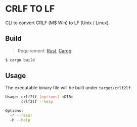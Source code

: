 # CRLF TO LF

CLI to convert CRLF (M$ Win) to LF (Unix / Linux).

## Build

> Requirement: [Rust](http://www.rust-lang.org/), [Cargo](https://crates.io/).

```sh
$ cargo build
```

## Usage

The executable binary file will be built under `target/crlf2lf`.

```sh
Usage: crlf2lf [options] <DIR>
       crlf2lf --help

Options:
  -r --recur
  -h --help
```

